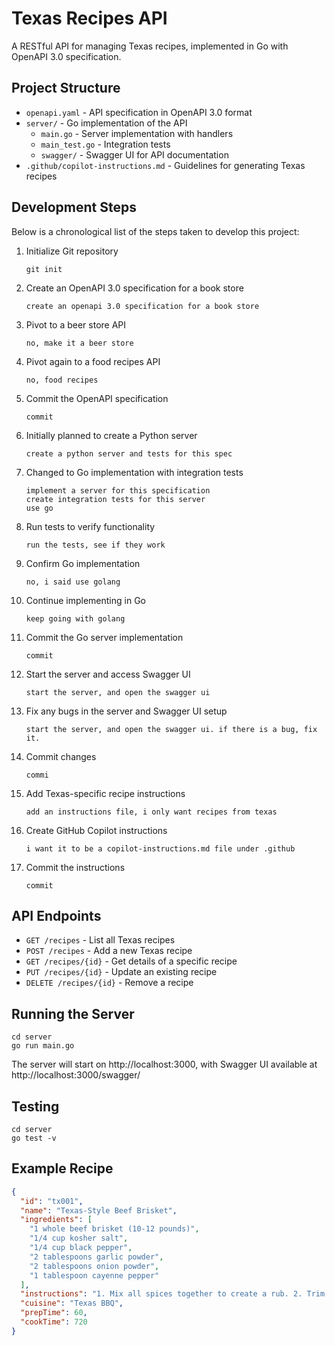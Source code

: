 # Texas Recipes API

A RESTful API for managing Texas recipes, implemented in Go with OpenAPI 3.0 specification.

## Project Structure

- `openapi.yaml` - API specification in OpenAPI 3.0 format
- `server/` - Go implementation of the API
  - `main.go` - Server implementation with handlers
  - `main_test.go` - Integration tests
  - `swagger/` - Swagger UI for API documentation
- `.github/copilot-instructions.md` - Guidelines for generating Texas recipes

## Development Steps

Below is a chronological list of the steps taken to develop this project:

1. Initialize Git repository
   ```
   git init
   ```

2. Create an OpenAPI 3.0 specification for a book store
   ```
   create an openapi 3.0 specification for a book store
   ```

3. Pivot to a beer store API
   ```
   no, make it a beer store
   ```

4. Pivot again to a food recipes API
   ```
   no, food recipes
   ```

5. Commit the OpenAPI specification
   ```
   commit
   ```

6. Initially planned to create a Python server
   ```
   create a python server and tests for this spec
   ```

7. Changed to Go implementation with integration tests
   ```
   implement a server for this specification
   create integration tests for this server
   use go
   ```

8. Run tests to verify functionality
   ```
   run the tests, see if they work
   ```

9. Confirm Go implementation
   ```
   no, i said use golang
   ```

10. Continue implementing in Go
    ```
    keep going with golang
    ```

11. Commit the Go server implementation
    ```
    commit
    ```

12. Start the server and access Swagger UI
    ```
    start the server, and open the swagger ui
    ```

13. Fix any bugs in the server and Swagger UI setup
    ```
    start the server, and open the swagger ui. if there is a bug, fix it.
    ```

14. Commit changes
    ```
    commi
    ```

15. Add Texas-specific recipe instructions
    ```
    add an instructions file, i only want recipes from texas
    ```

16. Create GitHub Copilot instructions
    ```
    i want it to be a copilot-instructions.md file under .github
    ```

17. Commit the instructions
    ```
    commit
    ```

## API Endpoints

- `GET /recipes` - List all Texas recipes
- `POST /recipes` - Add a new Texas recipe
- `GET /recipes/{id}` - Get details of a specific recipe
- `PUT /recipes/{id}` - Update an existing recipe
- `DELETE /recipes/{id}` - Remove a recipe

## Running the Server

```
cd server
go run main.go
```

The server will start on http://localhost:3000, with Swagger UI available at http://localhost:3000/swagger/

## Testing

```
cd server
go test -v
```

## Example Recipe

```json
{
  "id": "tx001",
  "name": "Texas-Style Beef Brisket",
  "ingredients": [
    "1 whole beef brisket (10-12 pounds)",
    "1/4 cup kosher salt",
    "1/4 cup black pepper",
    "2 tablespoons garlic powder",
    "2 tablespoons onion powder",
    "1 tablespoon cayenne pepper"
  ],
  "instructions": "1. Mix all spices together to create a rub. 2. Trim excess fat from brisket, leaving about 1/4 inch fat cap. 3. Apply rub generously to all sides of brisket. 4. Let sit for 1 hour at room temperature. 5. Prepare smoker to 225°F using oak or hickory wood. 6. Smoke brisket fat side up for 6 hours. 7. Wrap in butcher paper and continue cooking until internal temperature reaches 203°F (about 6 more hours). 8. Rest for 1-2 hours before slicing against the grain.",
  "cuisine": "Texas BBQ",
  "prepTime": 60,
  "cookTime": 720
}
```
